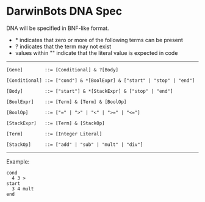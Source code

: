 # DarwinBots DNA Spec

DNA will be specified in BNF-like format.

* \* indicates that zero or more of the following terms can be present
* ? indicates that the term may not exist
* values within "" indicate that the literal value is expected in code

----



```
[Gene]        ::= [Conditional] & ?[Body]

[Conditional] ::= ["cond"] & *[BoolExpr] & ["start" | "stop" | "end"]

[Body]        ::= ["start"] & *[StackExpr] & ["stop" | "end"]

[BoolExpr]    ::= [Term] & [Term] & [BoolOp]

[BoolOp]      ::= ["=" | ">" | "<" | ">=" | "<="]

[StackExpr]   ::= [Term] & [StackOp]

[Term]        ::= [Integer Literal]

[StackOp]     ::= ["add" | "sub" | "mult" | "div"]
```

----

Example:

```
cond
  4 3 >
start
  3 4 mult
end
